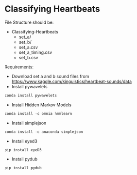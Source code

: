 # Classifying Heartbeats

File Structure should be:
- Classifying-Heartbeats
	- set_a/
	- set_b/
	- set_a.csv
	- set_a_timing.csv
	- set_b.csv

Requirements:
- Download set a and b sound files from https://www.kaggle.com/kinguistics/heartbeat-sounds/data
- Install pywavelets
```python
conda install pywavelets 
```
- Install Hidden Markov Models
```python
conda install -c omnia hmmlearn 
```
- Install simplejson
```python
conda install -c anaconda simplejson
```
- Install eyed3
```python
pip install eyeD3 
```
- Install pydub
```python
pip install pydub
```